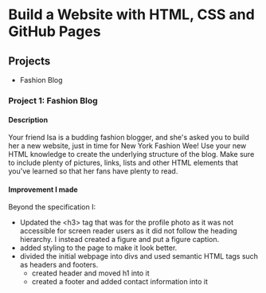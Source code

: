 # Build a Website with HTML, CSS and GitHub Pages

## Projects
- Fashion Blog

### Project 1: Fashion Blog
#### Description
Your friend Isa is a budding fashion blogger, and she's asked you to build her a new website, just in time for New York Fashion Wee! Use your new HTML knowledge to create the underlying structure of the blog. Make sure to include plenty of pictures, links, lists and other HTML elements that you've learned so that her fans have plenty to read.
#### Improvement I made
Beyond the specification I: 
- Updated the \<h3> tag that was for the profile photo as it was not accessible for screen reader users as it did not follow the heading hierarchy. I instead created a figure and put a figure caption.
- added styling to the page to make it look better.
- divided the initial webpage into divs and used semantic HTML tags such as headers and footers.
  - created header and moved h1 into it
  - created a footer and added contact information into it